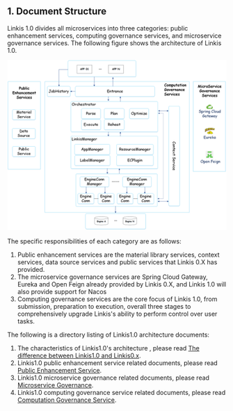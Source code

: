 ## 1. Document Structure

Linkis 1.0 divides all microservices into three categories: public enhancement services, computing governance services, and microservice governance services. The following figure shows the architecture of Linkis 1.0.

![Linkis1.0 Architecture Figure](/src/assets/docs/architecture/Linkis1.0-architecture.png)

The specific responsibilities of each category are as follows:

1. Public enhancement services are the material library services, context services, data source services and public services that Linkis 0.X has provided.
2. The microservice governance services are Spring Cloud Gateway, Eureka and Open Feign already provided by Linkis 0.X, and Linkis 1.0 will also provide support for Nacos
3. Computing governance services are the core focus of Linkis 1.0, from submission, preparation to execution, overall three stages to comprehensively upgrade Linkis's ability to perform control over user tasks.

The following is a directory listing of Linkis1.0 architecture documents:

1. The characteristics of Linkis1.0's architecture , please read [The difference between Linkis1.0 and Linkis0.x](DifferenceBetween1.0&0.x.md).
2. Linkis1.0 public enhancement service related documents, please read [Public Enhancement Service](Public_Enhancement_Services/README.md).
3. Linkis1.0 microservice governance related documents, please read [Microservice Governance](Microservice_Governance_Services/README.md).
4. Linkis1.0 computing governance service related documents, please read [Computation Governance Service](Computation_Governance_Services/README.md).
